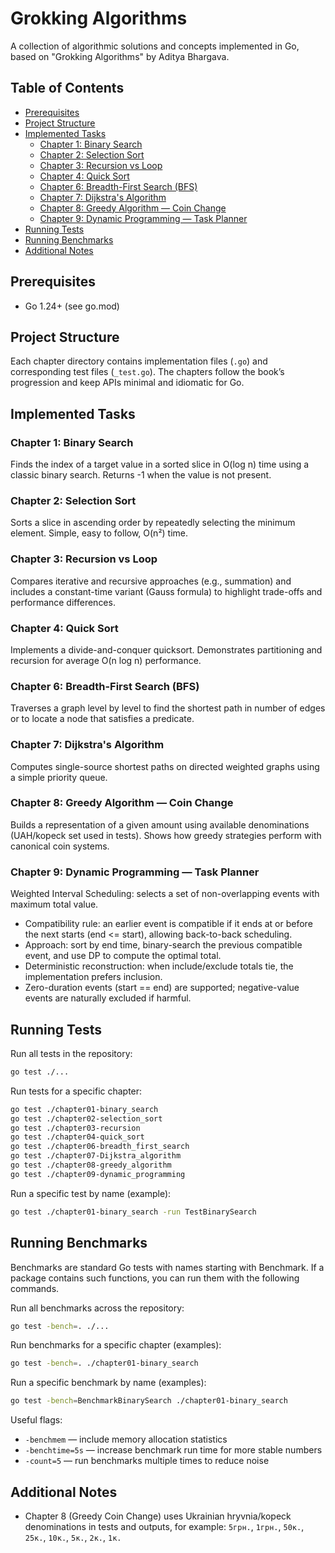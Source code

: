# Grokking Algorithms

A collection of algorithmic solutions and concepts implemented in Go, based on "Grokking Algorithms" by Aditya Bhargava.

## Table of Contents

- [Prerequisites](#prerequisites)
- [Project Structure](#project-structure)
- [Implemented Tasks](#implemented-tasks)
  - [Chapter 1: Binary Search](#chapter-1-binary-search)
  - [Chapter 2: Selection Sort](#chapter-2-selection-sort)
  - [Chapter 3: Recursion vs Loop](#chapter-3-recursion-vs-loop)
  - [Chapter 4: Quick Sort](#chapter-4-quick-sort)
  - [Chapter 6: Breadth-First Search (BFS)](#chapter-6-breadth-first-search-bfs)
  - [Chapter 7: Dijkstra's Algorithm](#chapter-7-dijkstras-algorithm)
  - [Chapter 8: Greedy Algorithm — Coin Change](#chapter-8-greedy-algorithm--coin-change)
  - [Chapter 9: Dynamic Programming — Task Planner](#chapter-9-dynamic-programming--task-planner)
- [Running Tests](#running-tests)
- [Running Benchmarks](#running-benchmarks)
- [Additional Notes](#additional-notes)

## Prerequisites

- Go 1.24+ (see go.mod)

## Project Structure

Each chapter directory contains implementation files (`.go`) and corresponding test files (`_test.go`). The chapters follow the book’s progression and keep APIs minimal and idiomatic for Go.

## Implemented Tasks

### Chapter 1: Binary Search
Finds the index of a target value in a sorted slice in O(log n) time using a classic binary search. Returns -1 when the value is not present.

### Chapter 2: Selection Sort
Sorts a slice in ascending order by repeatedly selecting the minimum element. Simple, easy to follow, O(n²) time.

### Chapter 3: Recursion vs Loop
Compares iterative and recursive approaches (e.g., summation) and includes a constant-time variant (Gauss formula) to highlight trade-offs and performance differences.

### Chapter 4: Quick Sort
Implements a divide-and-conquer quicksort. Demonstrates partitioning and recursion for average O(n log n) performance.

### Chapter 6: Breadth-First Search (BFS)
Traverses a graph level by level to find the shortest path in number of edges or to locate a node that satisfies a predicate.

### Chapter 7: Dijkstra's Algorithm
Computes single-source shortest paths on directed weighted graphs using a simple priority queue.

### Chapter 8: Greedy Algorithm — Coin Change
Builds a representation of a given amount using available denominations (UAH/kopeck set used in tests). Shows how greedy strategies perform with canonical coin systems.

### Chapter 9: Dynamic Programming — Task Planner
Weighted Interval Scheduling: selects a set of non-overlapping events with maximum total value.
- Compatibility rule: an earlier event is compatible if it ends at or before the next starts (end <= start), allowing back-to-back scheduling.
- Approach: sort by end time, binary-search the previous compatible event, and use DP to compute the optimal total.
- Deterministic reconstruction: when include/exclude totals tie, the implementation prefers inclusion.
- Zero-duration events (start == end) are supported; negative-value events are naturally excluded if harmful.

## Running Tests

Run all tests in the repository:

```bash
go test ./...
```

Run tests for a specific chapter:

```bash
go test ./chapter01-binary_search
go test ./chapter02-selection_sort
go test ./chapter03-recursion
go test ./chapter04-quick_sort
go test ./chapter06-breadth_first_search
go test ./chapter07-Dijkstra_algorithm
go test ./chapter08-greedy_algorithm
go test ./chapter09-dynamic_programming
```

Run a specific test by name (example):

```bash
go test ./chapter01-binary_search -run TestBinarySearch
```


## Running Benchmarks

Benchmarks are standard Go tests with names starting with Benchmark. If a package contains such functions, you can run them with the following commands.

Run all benchmarks across the repository:

```bash
go test -bench=. ./...
```

Run benchmarks for a specific chapter (examples):

```bash
go test -bench=. ./chapter01-binary_search
```

Run a specific benchmark by name (examples):

```bash
go test -bench=BenchmarkBinarySearch ./chapter01-binary_search
```

Useful flags:
- `-benchmem` — include memory allocation statistics
- `-benchtime=5s` — increase benchmark run time for more stable numbers
- `-count=5` — run benchmarks multiple times to reduce noise

## Additional Notes

- Chapter 8 (Greedy Coin Change) uses Ukrainian hryvnia/kopeck denominations in tests and outputs, for example: `5грн.`, `1грн.`, `50к.`, `25к.`, `10к.`, `5к.`, `2к.`, `1к.`
